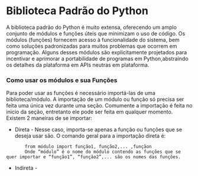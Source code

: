 # Biblioteca Padrão do Python

A biblioteca padrão do Python é muito extensa, oferecendo um amplo conjunto de módulos e funções úteis que minimizam o uso de código. 
Os módulos (funções) fornecem acesso à funcionalidade do sistema, bem como soluções padronizadas para muitos problemas que ocorrem em programação. 
Alguns desses módulos são explicitamente projetados para incentivar e aprimorar a portabilidade de programas em Python,abstraindo os detalhes da plataforma em APIs neutras em plataforma.

### Como usar os módulos e sua Funções

Para poder usar as funções é necessário importá-las de uma biblioteca/módulo. A importação de um módulo ou função só precisa ser feita uma única vez durante uma
seção. Comumente a importação é feita no inicio da seção, entretanto ele pode ser feita em qualquer momento.
Existem 2 maneiras de se importar:
+ Direta - Nesse caso, importa-se apenas a função ou funções que se deseja usar são. O comando geral para a importação direta é:
```
       from módulo import função1, função2,... ,funçãon
       Onde “módulo” é o nome do módulo contendo as funções que se quer importar e “função1”, “função2”,... são os nomes das funções.
```
+ Indireta - 
